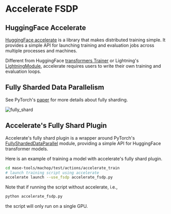 # Accelerate FSDP

## HuggingFace Accelerate

[HuggingFace accelerate](https://huggingface.co/docs/accelerate/index) is a library that makes distributed training simple. It provides a simple API for launching training and evaluation jobs across multiple processes and machines.

Different from HuggingFace [transformers Trainer](https://huggingface.co/docs/transformers/main_classes/trainer) or Lightning's [LightningModule](https://lightning.ai/docs/pytorch/stable/common/lightning_module.html), accelerate requires users to write their own training and evaluation loops.

## Fully Sharded Data Parallelism

See PyTorch's [paper](https://arxiv.org/abs/2304.11277) for more details about fully sharding.

![fully_shard](https://pytorch.org/assets/images/fsdp_workflow.png)

## Accelerate's Fully Shard Plugin

Accelerate's fully shard plugin is a wrapper around PyTorch's [FullyShardedDataParallel](https://pytorch.org/tutorials/intermediate/FSDP_tutorial.html) module, providing a simple API for HuggingFace transformer models.

Here is an example of training a model with accelerate's fully shard plugin.

```bash
cd mase-tools/machop/test/actions/accelerate_train
# launch training script using accelerate
accelerate launch --use_fsdp accelerate_fsdp.py
```

Note that if running the script without accelerate, i.e.,

```bash
python accelerate_fsdp.py
```

the script will only run on a single GPU.
